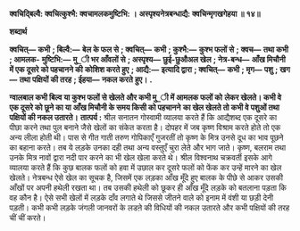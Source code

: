 **क्वचिद्बिल्वै: क्वचित्कुश्भै: क्वचामलकमुष्टिभि: ।** **अस्पृश्यनेत्रबन्धाद्यै: क्वचिन्मृगखगेहया ॥ १४॥** 

**शब्दार्थ** 

**क्वचित्—** **कभी** **; बिल्वै:—** **बेल के फल से** **; क्वचित्—** **कभी** **; कुश्भै:—** **कुश्भ फलों से** **; क्वच—** **तथा कभी** **; आमलक-** **मुष्टिभि:—** **मु_ी भर आँवलों से** **; अस्पृश्य—** **छुई-छुऔअल खेल** **; नेत्र-बन्ध—** **आँख मिचौनी में एक दूसरे को पहचानने की** **कोशिश करते हुए** **; आद्यै:—** **इत्यादि द्वारा** **; क्वचित्—** **कभी** **; मृग—** **पशु** **; खग—** **तथा पक्षियों की तरह** **; ईहया—** **नकल करते** **हुए।** **.** 

**ग्वालबाल कभी बिल्व या कुश्भ फलों से खेलते और कभी मु_ी में आमलक फलों को** **लेकर खेलते। कभी वे एक दूसरे को छूने का या आँख मिचौनी के समय किसी को पहचानने** **का खेल खेलते तो कभी वे पशुओं तथा पक्षियों की नकल उतारते।** **तात्पर्य :** श्रील सनातन गोस्वामी व्यालया करते हैं कि आद्यैशब्द एक दूसरे का पीछा करने तथा पुल बनाने जैसे खेलों का संकेत करता है। दोपहर में जब कृष्ण विश्राम करते होते तो एक अन्य लीला होती थी। पास से गीत गाती तरुण गोपिकाएँ गुजरतीं तो कृष्ण के मित्र उनसे दूध का भाव पूछने का बहाना करते। तब ये लड़के उनका दही तथा अन्य वस्तुएँ चुरा लेते और भाग जाते। कृष्ण, बलराम तथा उनके मित्र नावों द्वारा नदी पार करने का भी खेल खेला करते थे। श्रील विश्वनाथ चक्रवर्ती इसके आगे व्यालया करते हैं कि कुछ बालक फलों को हवा में उछाल कर दूसरे फलों को फेंक कर उन्हें मारने का खेल खेलते। नेत्रबन्ध ऐसे खेल का सूचक है, जिसमें एक लड़का आँख मूँदे हुए बालक के पीछे से आकर उसकी आँखों पर अपनी हथेली रखता था। तब उसकी हथेली को छूकर ही आँख मूँदे लड़के को बतलाना पड़ता कि वह कौन है। ऐसे सभी खेलों में लड़के दाँव लगाते थे जिससे जीतने वाले को इनाम में वंशी या छड़ी देनी पड़ती। कभी कभी लड़के जंगली जानवरों के लडऩे की विधियों की नकल उतारते और कभी पक्षियों की तरह चीं चीं करते।  